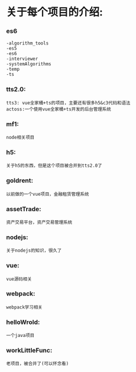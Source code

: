 # 关于每个项目的介绍:
### es6

    -algorithm_tools
    -es5
    -es6
    -interviewer
    -systemAlgorithms
    -temp
    -ts

### tts2.0:
    tts3: vue全家桶+ts的项目，主要还有很多h5&c3代码和语法
    actoss:一个使用vue全家桶+ts开发的后台管理系统
### mf1:
    node相关项目
### h5:
    关于h5的东西，但是这个项目被合并到tts2.0了
### goldrent:
    以前做的一个vue项目，金融租赁管理系统
### assetTrade:
    资产交易平台，资产交易管理系统
### nodejs:
    关于nodejs的知识，很久了
### vue:
    vue源码相关
### webpack:
    webpack学习相关
### helloWrold:
    一个java项目
### workLittleFunc:
    老项目，被合并了(可以怀念看)
